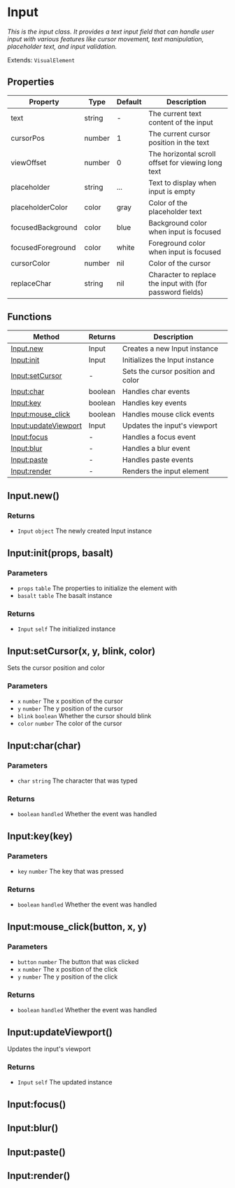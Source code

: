 # Input
_This is the input class. It provides a text input field that can handle user input with various features like_
_cursor movement, text manipulation, placeholder text, and input validation._

Extends: `VisualElement`

## Properties

|Property|Type|Default|Description|
|---|---|---|---|
|text|string|-|The current text content of the input|
|cursorPos|number|1|The current cursor position in the text|
|viewOffset|number|0|The horizontal scroll offset for viewing long text|
|placeholder|string|...|Text to display when input is empty|
|placeholderColor|color|gray|Color of the placeholder text|
|focusedBackground|color|blue|Background color when input is focused|
|focusedForeground|color|white|Foreground color when input is focused|
|cursorColor|number|nil|Color of the cursor|
|replaceChar|string|nil|Character to replace the input with (for password fields)|

## Functions

|Method|Returns|Description|
|---|---|---|
|[Input.new](#input-new)|Input|Creates a new Input instance|
|[Input:init](#input-init-props-basalt)|Input|Initializes the Input instance|
|[Input:setCursor](#input-setcursor-x-y-blink-color)|-|Sets the cursor position and color|
|[Input:char](#input-char-char)|boolean|Handles char events|
|[Input:key](#input-key-key)|boolean|Handles key events|
|[Input:mouse_click](#input-mouse-click-button-x-y)|boolean|Handles mouse click events|
|[Input:updateViewport](#input-updateviewport)|Input|Updates the input's viewport|
|[Input:focus](#input-focus)|-|Handles a focus event|
|[Input:blur](#input-blur)|-|Handles a blur event|
|[Input:paste](#input-paste)|-|Handles paste events|
|[Input:render](#input-render)|-|Renders the input element|

## Input.new()
### Returns
* `Input` `object` The newly created Input instance

## Input:init(props, basalt)
### Parameters
* `props` `table` The properties to initialize the element with
* `basalt` `table` The basalt instance

### Returns
* `Input` `self` The initialized instance

## Input:setCursor(x, y, blink, color)

Sets the cursor position and color

### Parameters
* `x` `number` The x position of the cursor
* `y` `number` The y position of the cursor
* `blink` `boolean` Whether the cursor should blink
* `color` `number` The color of the cursor

## Input:char(char)
### Parameters
* `char` `string` The character that was typed

### Returns
* `boolean` `handled` Whether the event was handled

## Input:key(key)
### Parameters
* `key` `number` The key that was pressed

### Returns
* `boolean` `handled` Whether the event was handled

## Input:mouse_click(button, x, y)
### Parameters
* `button` `number` The button that was clicked
* `x` `number` The x position of the click
* `y` `number` The y position of the click

### Returns
* `boolean` `handled` Whether the event was handled

## Input:updateViewport()

Updates the input's viewport

### Returns
* `Input` `self` The updated instance

## Input:focus()
## Input:blur()
## Input:paste()
## Input:render()